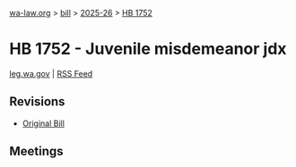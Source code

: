 [wa-law.org](/) > [bill](/bill/) > [2025-26](/bill/2025-26/) > [HB 1752](/bill/2025-26/hb/1752/)

# HB 1752 - Juvenile misdemeanor jdx
[leg.wa.gov](https://app.leg.wa.gov/billsummary?BillNumber=1752&Year=2025&Initiative=false) | [RSS Feed](./rss.xml)

## Revisions
* [Original Bill](1/)

## Meetings
